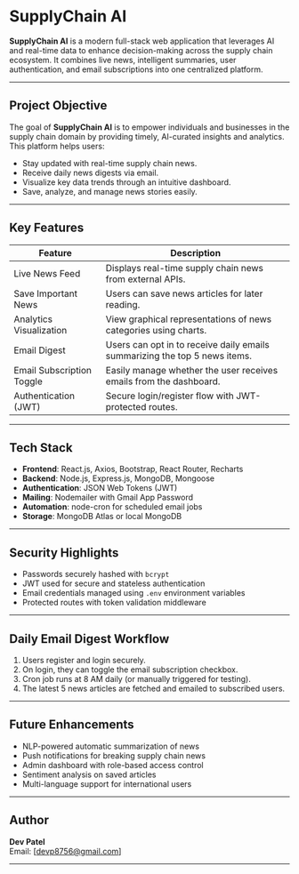 #  SupplyChain AI

**SupplyChain AI** is a modern full-stack web application that leverages AI and real-time data to enhance decision-making across the supply chain ecosystem. It combines live news, intelligent summaries, user authentication, and email subscriptions into one centralized platform.

---

##  Project Objective

The goal of **SupplyChain AI** is to empower individuals and businesses in the supply chain domain by providing timely, AI-curated insights and analytics. This platform helps users:

- Stay updated with real-time supply chain news.
- Receive daily news digests via email.
- Visualize key data trends through an intuitive dashboard.
- Save, analyze, and manage news stories easily.

---

## Key Features

| Feature                          | Description                                                                 |
|----------------------------------|-----------------------------------------------------------------------------|
|  Live News Feed                | Displays real-time supply chain news from external APIs.                   |
|  Save Important News          | Users can save news articles for later reading.                            |
|  Analytics Visualization      | View graphical representations of news categories using charts.            |
|  Email Digest                 | Users can opt in to receive daily emails summarizing the top 5 news items. |
|  Email Subscription Toggle    | Easily manage whether the user receives emails from the dashboard.         |
|  Authentication (JWT)        | Secure login/register flow with JWT-protected routes.                      |

---

##  Tech Stack

- **Frontend**: React.js, Axios, Bootstrap, React Router, Recharts
- **Backend**: Node.js, Express.js, MongoDB, Mongoose
- **Authentication**: JSON Web Tokens (JWT)
- **Mailing**: Nodemailer with Gmail App Password
- **Automation**: node-cron for scheduled email jobs
- **Storage**: MongoDB Atlas or local MongoDB

---

##  Security Highlights

- Passwords securely hashed with `bcrypt`
- JWT used for secure and stateless authentication
- Email credentials managed using `.env` environment variables
- Protected routes with token validation middleware

---

##  Daily Email Digest Workflow

1. Users register and login securely.
2. On login, they can toggle the email subscription checkbox.
3. Cron job runs at 8 AM daily (or manually triggered for testing).
4. The latest 5 news articles are fetched and emailed to subscribed users.

---

##  Future Enhancements

- NLP-powered automatic summarization of news
- Push notifications for breaking supply chain news
- Admin dashboard with role-based access control
- Sentiment analysis on saved articles
- Multi-language support for international users

---

##  Author

**Dev Patel**    
Email: [devp8756@gmail.com]

---
